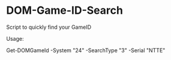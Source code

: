 # DOM-Game-ID-Search
Script to quickly find your GameID

Usage:

  Get-DOMGameId -System "24" -SearchType "3" -Serial "NTTE"
